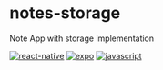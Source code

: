 # notes-storage

Note App with storage implementation

[![react-native](https://img.shields.io/badge/React_Native-585858.svg?style=for-the-badge&logo=React)](https://github.com/AshileySabah/notas-storage)
[![expo](https://img.shields.io/badge/Expo_CLI-585858.svg?style=for-the-badge&logo=Expo)](https://github.com/AshileySabah/notas-storage)
[![javascript](https://img.shields.io/badge/JavaScript-585858.svg?style=for-the-badge&logo=Javascript)](https://github.com/AshileySabah/notas-storage)
